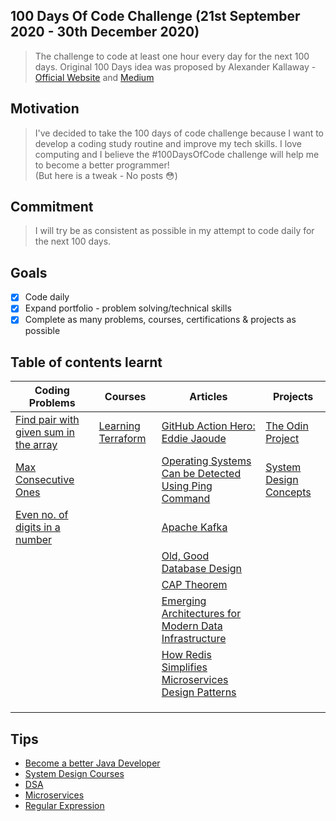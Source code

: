 ## 100 Days Of Code Challenge (21st September 2020 - 30th December 2020)
> The challenge to code at least one hour every day for the next 100 days.
Original 100 Days idea was proposed by Alexander Kallaway - [Official Website](https://www.100daysofcode.com/) and [Medium](https://medium.freecodecamp.org/join-the-100daysofcode-556ddb4579e4)

## Motivation

> I've decided to take the 100 days of code challenge because I want to develop a coding study routine and improve my tech skills. I love computing and I believe the #100DaysOfCode challenge will help me to become a better programmer!   
(But here is a tweak - No posts 😳) 

## Commitment
> I will try be as consistent as possible in my attempt to code daily for the next 100 days. 

## Goals

- [x] Code daily
- [x] Expand portfolio - problem solving/technical skills
- [x] Complete as many problems, courses, certifications & projects as possible

## Table of contents learnt

|          Coding Problems          |          Courses          |          Articles          |          Projects          |
|-----------------------------------|---------------------------|----------------------------|----------------------------|
| [Find pair with given sum in the array](https://www.techiedelight.com/find-pair-with-given-sum-array/)| [Learning Terraform](https://www.linkedin.com/learning/learning-terraform-2?trk=learning-serp_learning_search-card&upsellOrderOrigin=homepage-learning_learning-search-bar_search-submit) | [GitHub Action Hero: Eddie Jaoude](https://github.blog/2020-08-30-github-action-hero-eddie-jaoude/) | [The Odin Project](https://www.theodinproject.com/courses/web-development-101#the-basics) | 
| [Max Consecutive Ones](https://leetcode.com/problems/max-consecutive-ones/)| | [Operating Systems Can be Detected Using Ping Command](https://gbhackers.com/operating-systems-can-be-detected-using-ping-command/) | [System Design Concepts](https://www.freecodecamp.org/news/systems-design-for-interviews/) | 
| [Even no. of digits in a number](https://leetcode.com/problems/find-numbers-with-even-number-of-digits/) | | [Apache Kafka](https://www.michael-noll.com/blog/2014/08/18/apache-kafka-training-deck-and-tutorial/) | | 
| | | [Old, Good Database Design](https://relinx.io/2020/09/14/old-good-database-design/?fbclid-IwAR3RQcN-IbVSpCzsfMC5R) | | 
| | | [CAP Theorem](https://www.ibm.com/cloud/learn/cap-theorem) | | 
| | | [Emerging Architectures for Modern Data Infrastructure](https://a16z.com/2020/10/15/the-emerging-architectures-for-modern-data-infrastructure/) | | 
| | | [How Redis Simplifies Microservices Design Patterns](https://thenewstack.io/how-redis-simplifies-microservices-design-patterns) | | 
| | | | | 
| | | | | 
| | | | | 

## Tips
- [Become a better Java Developer](https://javarevisited.blogspot.com/2018/05/10-tips-to-become-better-java-developer.html#ixzz64a9lnJ8B)
- [System Design Courses](https://medium.com/javarevisited/10-best-system-design-courses-for-coding-interviews-949fd029ce65)
- [DSA](https://medium.com/javarevisited/7-best-courses-to-learn-data-structure-and-algorithms-d5379ae2588)
- [Microservices](https://javarevisited.blogspot.com/2019/09/top-5-courses-to-learn-soa-service-oriented-architecture-microservices.html?utm_source=dlvr.it&utm_medium=linkedin)
- [Regular Expression](https://medium.com/javarevisited/7-best-regular-expression-courses-for-developers-to-learn-in-2021-9b8cb37bb3a5)
